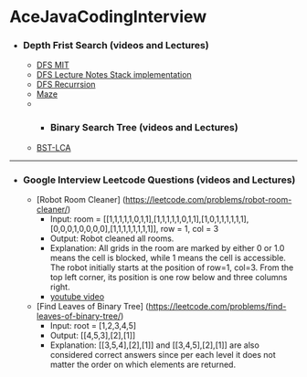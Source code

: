 # AceJavaCodingInterview

- ### Depth Frist Search (videos and Lectures)
    - [DFS MIT](https://www.youtube.com/watch?v=AfSk24UTFS8)
    - [DFS Lecture Notes Stack implementation](http://www.mathcs.emory.edu/~cheung/Courses/171/Syllabus/11-Graph/dfs.html)
    - [DFS Recurrsion](https://www.geeksforgeeks.org/depth-first-search-or-dfs-for-a-graph/)
    - [Maze](https://www.baeldung.com/java-solve-maze#2-implementation)
    - - ### Binary Search Tree (videos and Lectures)
    - [BST-LCA](https://www.geeksforgeeks.org/lowest-common-ancestor-in-a-binary-search-tree/)

******************************************************************************************************************************************************************

- ### Google Interview Leetcode Questions (videos and Lectures)
    - [Robot Room Cleaner] (https://leetcode.com/problems/robot-room-cleaner/)
        - Input: room = [[1,1,1,1,1,0,1,1],[1,1,1,1,1,0,1,1],[1,0,1,1,1,1,1,1],[0,0,0,1,0,0,0,0],[1,1,1,1,1,1,1,1]], row = 1, col = 3
        - Output: Robot cleaned all rooms.
        - Explanation: All grids in the room are marked by either 0 or 1.0 means the cell is blocked, while 1 means the cell is accessible. The robot initially starts at the position of row=1, col=3. From the top left corner, its position is one row below and three columns right.
        - [youtube video](https://www.youtube.com/watch?v=-1P3VP7LH0I)
     - [Find Leaves of Binary Tree] (https://leetcode.com/problems/find-leaves-of-binary-tree/)
        - Input: root = [1,2,3,4,5]
        - Output: [[4,5,3],[2],[1]]
        - Explanation: [[3,5,4],[2],[1]] and [[3,4,5],[2],[1]] are also considered correct answers since per each level it does not matter the order on which elements are returned.

  
  
